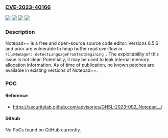 ### [CVE-2023-40166](https://cve.mitre.org/cgi-bin/cvename.cgi?name=CVE-2023-40166)
![](https://img.shields.io/static/v1?label=Product&message=notepad-plus-plus&color=blue)
![](https://img.shields.io/static/v1?label=Version&message=%3D%20%3C%3D%208.5.6%20&color=brighgreen)
![](https://img.shields.io/static/v1?label=Vulnerability&message=CWE-120%3A%20Buffer%20Copy%20without%20Checking%20Size%20of%20Input%20('Classic%20Buffer%20Overflow')&color=brighgreen)
![](https://img.shields.io/static/v1?label=Vulnerability&message=CWE-122%3A%20Heap-based%20Buffer%20Overflow&color=brighgreen)

### Description

Notepad++ is a free and open-source source code editor. Versions 8.5.6 and prior are vulnerable to heap buffer read overflow in `FileManager::detectLanguageFromTextBegining `. The exploitability of this issue is not clear. Potentially, it may be used to leak internal memory allocation information. As of time of publication, no known patches are available in existing versions of Notepad++.

### POC

#### Reference
- https://securitylab.github.com/advisories/GHSL-2023-092_Notepad__/

#### Github
No PoCs found on GitHub currently.

